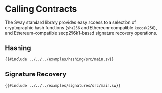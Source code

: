 # Calling Contracts

The Sway standard library provides easy access to a selection of cryptographic hash functions (`sha256` and Ethereum-compatible `keccak256`), and Ethereum-compatible secp256k1-based signature recovery operations.

## Hashing

```sway
{{#include ../../../examples/hashing/src/main.sw}}
```

## Signature Recovery

```sway
{{#include ../../../examples/signatures/src/main.sw}}
```
